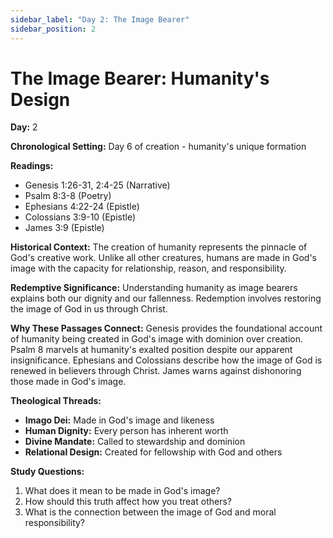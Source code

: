 ```yaml
---
sidebar_label: "Day 2: The Image Bearer"
sidebar_position: 2
--- 
```


# The Image Bearer: Humanity's Design

**Day:** 2

**Chronological Setting:** Day 6 of creation - humanity's unique formation

**Readings:**
- Genesis 1:26-31, 2:4-25 (Narrative)
- Psalm 8:3-8 (Poetry)
- Ephesians 4:22-24 (Epistle)
- Colossians 3:9-10 (Epistle)
- James 3:9 (Epistle)

**Historical Context:** The creation of humanity represents the pinnacle of God's creative work. Unlike all other creatures, humans are made in God's image with the capacity for relationship, reason, and responsibility.

**Redemptive Significance:** Understanding humanity as image bearers explains both our dignity and our fallenness. Redemption involves restoring the image of God in us through Christ.

**Why These Passages Connect:** Genesis provides the foundational account of humanity being created in God's image with dominion over creation. Psalm 8 marvels at humanity's exalted position despite our apparent insignificance. Ephesians and Colossians describe how the image of God is renewed in believers through Christ. James warns against dishonoring those made in God's image.

**Theological Threads:**
- **Imago Dei:** Made in God's image and likeness
- **Human Dignity:** Every person has inherent worth
- **Divine Mandate:** Called to stewardship and dominion
- **Relational Design:** Created for fellowship with God and others

**Study Questions:**
1. What does it mean to be made in God's image?
2. How should this truth affect how you treat others?
3. What is the connection between the image of God and moral responsibility?